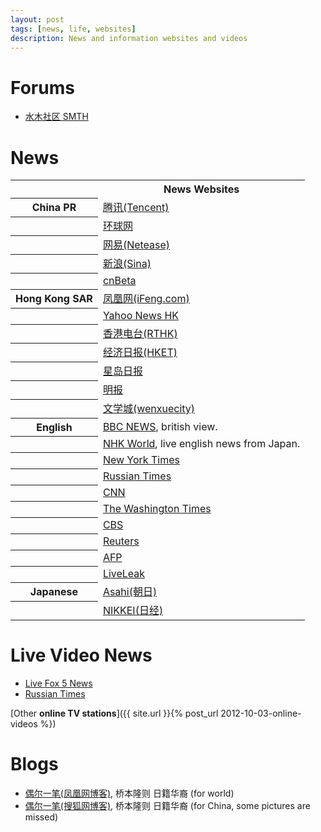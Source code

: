 ```yaml
---
layout: post
tags: [news, life, websites]
description: News and information websites and videos
---
```


# Forums    

<ul>
<li><a href="http://www.newsmth.net">水木社区 SMTH</a></li>
</ul>

# News

<table>
<tbody>
    <tr>
        <th></th>
        <th>News Websites</th>
    </tr>
    <tr>
        <th>China PR</th>
        <td><a href="http://news.qq.com">腾讯(Tencent)</a></td>
    </tr>
    <tr>
        <th></th>
        <td><a href="http://www.huanqiu.com">环球网</a></td>
    </tr>
    <tr>
        <th></th>
        <td><a href="http://news.163.com">网易(Netease)</a></td>
    </tr>
    <tr>
        <th></th>
        <td><a href="http://news.sina.com.cn">新浪(Sina)</a></td>
    </tr>
    <tr>
        <th></th>
        <td><a href="http://www.cnbeta.com">cnBeta</a></td>
    </tr>
    <tr>
        <th>Hong Kong SAR</th>
        <td><a href="http://www.ifeng.com">凤凰网(iFeng.com)</a></td>
    </tr>
    <tr>
        <th></th>
        <td><a href="http://hk.news.yahoo.com">Yahoo News HK</a></td>
    </tr>
    <tr>
        <th></th>
        <td><a href="http://rthk.hk">香港电台(RTHK)</a></td>
    </tr>
    <tr>
        <th></th>
        <td><a href="http://www.hket.com/eti">经济日报(HKET)</a></td>
    </tr>
    <tr>
        <th></th>
        <td><a href="http://www.singtao.com">星岛日报</a></td>
    </tr>
    <tr>
        <th></th>
        <td><a href="http://www.mingpao.com">明报</a></td>
    </tr>
    <tr>
        <th></th>
        <td><a href="http://www.wenxuecity.com">文学城(wenxuecity)</a></td>
    </tr>
    <tr>
        <th>English</th>
        <td><a href="http://www.bbc.co.uk/news">BBC NEWS</a>, british view.</td>
    </tr>
    <tr>
        <th></th>
        <td><a href="http://www3.nhk.or.jp/nhkworld">NHK World</a>, live english news from Japan.</td>
    </tr>
    <tr>
        <th></th>
        <td><a href="http://www.nytimes.com">New York Times</a></td>
    </tr>
    <tr>
        <th></th>
        <td><a href="http://rt.com">Russian Times</a></td>
    </tr>
    <tr>
        <th></th>
        <td><a href="http://edition.cnn.com">CNN</a></td>
    </tr>
    <tr>
        <th></th>
        <td><a href="http://www.washingtontimes.com">The Washington Times</a></td>
    </tr>
    <tr>
        <th></th>
        <td><a href="http://www.cbsnews.com">CBS</a></td>
    </tr>
    <tr>
        <th></th>
        <td><a href="http://www.reuters.com">Reuters</a></td>
    </tr>
    <tr>
        <th></th>
        <td><a href="http://www.afp.com/en">AFP</a></td>
    </tr>
    <tr>
        <th></th>
        <td><a href="http://www.liveleak.com">LiveLeak</a></td>
    </tr>
    <tr>
        <th>Japanese</th>
        <td><a href="http://www.asahi.com">Asahi(朝日)</a></td>
    </tr>
    <tr>
        <th></th>
        <td><a href="http://www.nikkei.com">NIKKEI(日经)</a></td>
    </tr>
</tbody>
</table>

# Live Video News

<ul>
    <li><a href="http://www.myfoxdc.com/category/237285/live-newscasts">Live Fox 5 News</a></li>
    <li><a href="http://rt.com/on-air/">Russian Times</a></li>
</ul>

[Other __online TV stations__]({{ site.url }}{% post_url 2012-10-03-online-videos %})

# Blogs

<ul>
    <li><a href="http://blog.ifeng.com/4177985.html">偶尔一笔(凤凰网博客)</a>, 桥本隆则 日籍华裔 (for world)</li>
    <li><a href="http://mikesakai.blog.sohu.com">偶尔一笔(搜狐网博客)</a>, 桥本隆则 日籍华裔 (for China, some pictures are missed)</li>
</ul>


